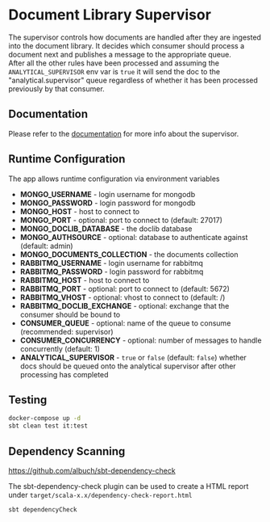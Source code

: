 # Document Library Supervisor

The supervisor controls how documents are handled after they are ingested into the document library. 
It decides which consumer should process a document next and publishes a message to the appropriate queue.  
After all the other rules have been processed and assuming the `ANALYTICAL_SUPERVISOR` env var is `true` it will send the doc to the "analytical.supervisor" queue regardless of whether it has been processed previously by that consumer.

## Documentation

Please refer to the [documentation](docs/index.md) for more info about the supervisor.
 
## Runtime Configuration

The app allows runtime configuration via environment variables

* **MONGO_USERNAME** - login username for mongodb
* **MONGO_PASSWORD** - login password for mongodb
* **MONGO_HOST** - host to connect to
* **MONGO_PORT** - optional: port to connect to (default: 27017) 
* **MONGO_DOCLIB_DATABASE** - the doclib database
* **MONGO_AUTHSOURCE** - optional: database to authenticate against (default: admin)
* **MONGO_DOCUMENTS_COLLECTION** - the documents collection
* **RABBITMQ_USERNAME** - login username for rabbitmq
* **RABBITMQ_PASSWORD** - login password for rabbitmq
* **RABBITMQ_HOST** - host to connect to
* **RABBITMQ_PORT** - optional: port to connect to (default: 5672)
* **RABBITMQ_VHOST** - optional: vhost to connect to (default: /)
* **RABBITMQ_DOCLIB_EXCHANGE** - optional: exchange that the consumer should be bound to
* **CONSUMER_QUEUE** - optional: name of the queue to consume (recommended: supervisor)
* **CONSUMER_CONCURRENCY** - optional: number of messages to handle concurrently (default: 1)
* **ANALYTICAL_SUPERVISOR** - `true` or `false` (default: `false`) whether docs should be queued onto the analytical supervisor after other processing has completed

## Testing
```bash
docker-compose up -d
sbt clean test it:test
```

## Dependency Scanning

https://github.com/albuch/sbt-dependency-check

The sbt-dependency-check plugin can be used to create a HTML report under `target/scala-x.x/dependency-check-report.html`

```bash
sbt dependencyCheck
```
